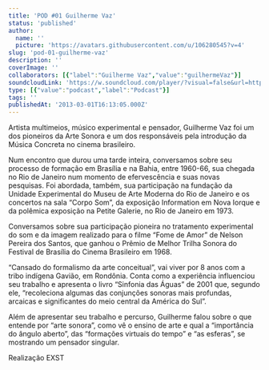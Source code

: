 ```yaml
---
title: 'POD #01 Guilherme Vaz'
status: 'published'
author:
  name: ''
  picture: 'https://avatars.githubusercontent.com/u/106280545?v=4'
slug: 'pod-01-guilherme-vaz'
description: ''
coverImage: ''
collaborators: [{"label":"Guilherme Vaz","value":"guilhermeVaz"}]
soundcloudLink: 'https://w.soundcloud.com/player/?visual=false&url=http%3A%2F%2Fapi.soundcloud.com%2Ftracks%2F82689051&show_artwork=false'
type: [{"value":"podcast","label":"Podcast"}]
tags: ''
publishedAt: '2013-03-01T16:13:05.000Z'
---
```


Artista multimeios, músico experimental e pensador, Guilherme Vaz foi um dos pioneiros da Arte Sonora e um dos responsáveis pela introdução da Música Concreta no cinema brasileiro. 

Num encontro que durou uma tarde inteira, conversamos sobre seu processo de formação em Brasília e na Bahia, entre 1960-66, sua chegada no Rio de Janeiro num momento de efervescência e suas novas pesquisas. Foi abordada, também, sua participação na fundação da Unidade Experimental do Museu de Arte Moderna do Rio de Janeiro e os concertos na sala “Corpo Som”, da exposição Information em Nova Iorque e da polêmica exposição na Petite Galerie, no Rio de Janeiro em 1973.

Conversamos sobre sua participação pioneira no tratamento experimental do som e da imagem realizado para o filme “Fome de Amor” de Nelson Pereira dos Santos, que ganhou o Prêmio de Melhor Trilha Sonora do Festival de Brasília do Cinema Brasileiro em 1968.

“Cansado do formalismo da arte conceitual”, vai viver por 8 anos com a tribo indígena Gavião, em Rondônia. Conta como a experiência influenciou seu trabalho e apresenta o livro “Sinfonia das Águas” de 2001 que, segundo ele, “recoleciona algumas das conjunções sonoras mais profundas, arcaicas e significantes do meio central da América do Sul”.

Além de apresentar seu trabalho e percurso, Guilherme falou sobre o que entende por “arte sonora”, como vê o ensino de arte e qual a “importância do ângulo aberto”, das “formações virtuais do tempo” e “as esferas”, se mostrando um pensador singular.

Realização EXST